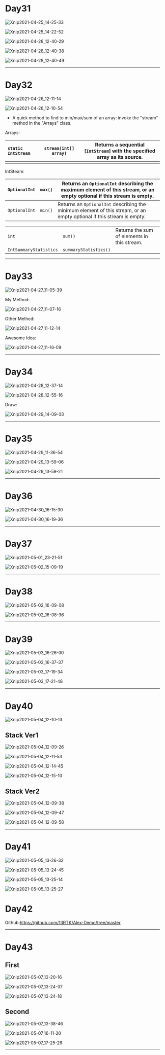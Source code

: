 # Day31

![Xnip2021-04-25_14-25-33](Algorithem/Xnip2021-04-25_14-25-33.jpg)



![Xnip2021-04-25_14-22-52](Algorithem/Xnip2021-04-25_14-22-52.jpg)



![Xnip2021-04-28_12-40-29](Algorithem/Xnip2021-04-28_12-40-29.jpg)



![Xnip2021-04-28_12-40-38](Algorithem/Xnip2021-04-28_12-40-38.jpg)



![Xnip2021-04-28_12-40-49](Algorithem/Xnip2021-04-28_12-40-49.jpg)

****













# Day32

![Xnip2021-04-26_12-11-14](Algorithem/Xnip2021-04-26_12-11-14.jpg)



![Xnip2021-04-26_12-10-54](Algorithem/Xnip2021-04-26_12-10-54.jpg)

- A quick method to find to min/max/sum of an array: invoke the "stream" method in the "Arrays" class.



Arrays:

| `static IntStream` | `stream(int[] array)` | Returns a sequential [`IntStream`] with the specified array as its source. |
| :----------------- | --------------------- | ------------------------------------------------------------ |
|                    |                       |                                                              |



IntSteam:

| `OptionalInt` | `max()` | Returns an `OptionalInt` describing the maximum element of this stream, or an empty optional if this stream is empty. |
| :------------ | ------- | ------------------------------------------------------------ |
| `OptionalInt` | `min()` | Returns an `OptionalInt` describing the minimum element of this stream, or an empty optional if this stream is empty. |

|                        |                       |                                             |
| :--------------------- | --------------------- | ------------------------------------------- |
| `int`                  | `sum()`               | Returns the sum of elements in this stream. |
| `IntSummaryStatistics` | `summaryStatistics()` |                                             |

****











# Day33

![Xnip2021-04-27_11-05-39](Algorithem/Xnip2021-04-27_11-05-39.jpg)





My Method:

![Xnip2021-04-27_11-07-16](Algorithem/Xnip2021-04-27_11-07-16.jpg)





Other Method:

![Xnip2021-04-27_11-12-14](Algorithem/Xnip2021-04-27_11-12-14.jpg)



Awesome Idea:

![Xnip2021-04-27_11-16-09](Algorithem/Xnip2021-04-27_11-16-09.jpg)

****









# Day34



![Xnip2021-04-28_12-37-14](Algorithem/Xnip2021-04-28_12-37-14.jpg)



![Xnip2021-04-28_12-55-16](Algorithem/Xnip2021-04-28_12-55-16.jpg)





Draw:

![Xnip2021-04-29_14-09-03](Algorithem/Xnip2021-04-29_14-09-03.jpg)

****











# Day35

![Xnip2021-04-29_11-36-54](Algorithem/Xnip2021-04-29_11-36-54.jpg)



![Xnip2021-04-29_13-59-06](Algorithem/Xnip2021-04-29_13-59-06.jpg)



![Xnip2021-04-29_13-59-21](Algorithem/Xnip2021-04-29_13-59-21.jpg)

****







# Day36

![Xnip2021-04-30_16-15-30](Algorithem/Xnip2021-04-30_16-15-30.jpg)



![Xnip2021-04-30_16-19-36](Algorithem/Xnip2021-04-30_16-19-36.jpg)

****









# Day37

![Xnip2021-05-01_23-21-51](Algorithem/Xnip2021-05-01_23-21-51.jpg)



![Xnip2021-05-02_15-09-19](Algorithem/Xnip2021-05-02_15-09-19.jpg)

****











# Day38

![Xnip2021-05-02_16-09-08](Algorithem/Xnip2021-05-02_16-09-08.jpg)



![Xnip2021-05-02_16-08-36](Algorithem/Xnip2021-05-02_16-08-36.jpg)

****













# Day39

![Xnip2021-05-03_16-26-00](Algorithem/Xnip2021-05-03_16-26-00.jpg)



![Xnip2021-05-03_16-37-37](Algorithem/Xnip2021-05-03_16-37-37.jpg)



![Xnip2021-05-03_17-19-34](Algorithem/Xnip2021-05-03_17-19-34.jpg)



![Xnip2021-05-03_17-21-48](Algorithem/Xnip2021-05-03_17-21-48.jpg)

****





# Day40

![Xnip2021-05-04_12-10-13](Algorithem/Xnip2021-05-04_12-10-13.jpg)





## Stack Ver1

![Xnip2021-05-04_12-09-26](Algorithem/Xnip2021-05-04_12-09-26.jpg)



![Xnip2021-05-04_12-11-53](Algorithem/Xnip2021-05-04_12-11-53.jpg)





![Xnip2021-05-04_12-14-45](Algorithem/Xnip2021-05-04_12-14-45.jpg)



![Xnip2021-05-04_12-15-10](Algorithem/Xnip2021-05-04_12-15-10.jpg)





## Stack Ver2

![Xnip2021-05-04_12-09-38](Algorithem/Xnip2021-05-04_12-09-38.jpg)





![Xnip2021-05-04_12-09-47](Algorithem/Xnip2021-05-04_12-09-47.jpg)





![Xnip2021-05-04_12-09-58](Algorithem/Xnip2021-05-04_12-09-58.jpg)

****













# Day41

![Xnip2021-05-05_13-26-32](Algorithem/Xnip2021-05-05_13-26-32.jpg)



![Xnip2021-05-05_13-24-45](Algorithem/Xnip2021-05-05_13-24-45.jpg)



![Xnip2021-05-05_13-25-14](Algorithem/Xnip2021-05-05_13-25-14.jpg)





![Xnip2021-05-05_13-25-27](Algorithem/Xnip2021-05-05_13-25-27.jpg)





# Day42



Github:https://github.com/13RTK/Alex-Demo/tree/master

****







# Day43





## First

![Xnip2021-05-07_13-20-16](Algorithem/Xnip2021-05-07_13-20-16.jpg)



![Xnip2021-05-07_13-24-07](Algorithem/Xnip2021-05-07_13-24-07.jpg)



![Xnip2021-05-07_13-24-18](Algorithem/Xnip2021-05-07_13-24-18.jpg)









## Second

![Xnip2021-05-07_13-38-46](Algorithem/Xnip2021-05-07_13-38-46.jpg)





![Xnip2021-05-07_16-11-20](Algorithem/Xnip2021-05-07_16-11-20.jpg)



![Xnip2021-05-07_17-25-26](Algorithem/Xnip2021-05-07_17-25-26.jpg)

****



























